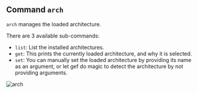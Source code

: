 ## Command `arch`

`arch` manages the loaded architecture.

There are 3 available sub-commands:

-  `list`: List the installed architectures.
-  `get`: This prints the currently loaded architecture, and why it is selected.
-  `set`: You can manually set the loaded architecture by providing its name as an argument, or let
  gef do magic to detect the architecture by not providing arguments.


![arch](https://imgur.com/a/6JUoOmS)
